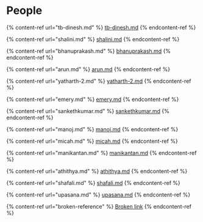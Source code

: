 # People

{% content-ref url="tb-dinesh.md" %}
[tb-dinesh.md](tb-dinesh.md)
{% endcontent-ref %}

{% content-ref url="shalini.md" %}
[shalini.md](shalini.md)
{% endcontent-ref %}

{% content-ref url="bhanuprakash.md" %}
[bhanuprakash.md](bhanuprakash.md)
{% endcontent-ref %}

{% content-ref url="arun.md" %}
[arun.md](arun.md)
{% endcontent-ref %}

{% content-ref url="yatharth-2.md" %}
[yatharth-2.md](yatharth-2.md)
{% endcontent-ref %}

{% content-ref url="emery.md" %}
[emery.md](emery.md)
{% endcontent-ref %}

{% content-ref url="sankethkumar.md" %}
[sankethkumar.md](sankethkumar.md)
{% endcontent-ref %}

{% content-ref url="manoj.md" %}
[manoj.md](manoj.md)
{% endcontent-ref %}

{% content-ref url="micah.md" %}
[micah.md](micah.md)
{% endcontent-ref %}

{% content-ref url="manikantan.md" %}
[manikantan.md](manikantan.md)
{% endcontent-ref %}

{% content-ref url="athithya.md" %}
[athithya.md](athithya.md)
{% endcontent-ref %}

{% content-ref url="shafali.md" %}
[shafali.md](shafali.md)
{% endcontent-ref %}

{% content-ref url="upasana.md" %}
[upasana.md](upasana.md)
{% endcontent-ref %}

{% content-ref url="broken-reference" %}
[Broken link](broken-reference)
{% endcontent-ref %}
